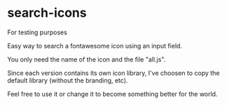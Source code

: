 # search-icons

For testing purposes

Easy way to search a fontawesome icon using an input field.

You only need the name of the icon and the file "all.js".

Since each version contains its own icon library, I've choosen to copy the default library (without the branding, etc).

Feel free to use it or change it to become something better for the world.
